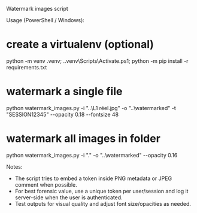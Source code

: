 Watermark images script

Usage (PowerShell / Windows):

# create a virtualenv (optional)
python -m venv .venv; .\.venv\Scripts\Activate.ps1; python -m pip install -r requirements.txt

# watermark a single file
python watermark_images.py -i "..\L1 réel.jpg" -o "..\watermarked" -t "SESSION12345" --opacity 0.18 --fontsize 48

# watermark all images in folder
python watermark_images.py -i "." -o "..\watermarked" --opacity 0.16

Notes:
- The script tries to embed a token inside PNG metadata or JPEG comment when possible.
- For best forensic value, use a unique token per user/session and log it server-side when the user is authenticated.
- Test outputs for visual quality and adjust font size/opacities as needed.
